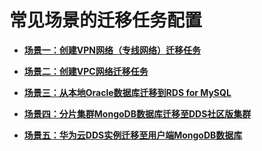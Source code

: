 # 常见场景的迁移任务配置<a name="drs_03_0101"></a>

-   **[场景一：创建VPN网络（专线网络）迁移任务](标签管理（备份迁移）-7.md)**  

-   **[场景二：创建VPC网络迁移任务](标签管理（备份迁移）-8.md)**  

-   **[场景三：从本地Oracle数据库迁移到RDS for MySQL](标签管理（备份迁移）-9.md)**  

-   **[场景四：分片集群MongoDB数据库迁移至DDS社区版集群](标签管理（备份迁移）-10.md)**  

-   **[场景五：华为云DDS实例迁移至用户端MongoDB数据库](标签管理（备份迁移）-11.md)**  


